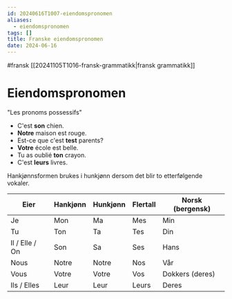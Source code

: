 ```yaml
---
id: 20240616T1007-eiendomspronomen
aliases:
  - eiendomspronomen
tags: []
title: Franske eiendomspronomen
date: 2024-06-16
---
```


#fransk [[20241105T1016-fransk-grammatikk|fransk grammatikk]]

# Eiendomspronomen

"Les pronoms possessifs"

- C'est **son** chien.
- **Notre** maison est rouge.
- Est-ce que c'est **test** parents?
- **Votre** école est belle.
- Tu as oublié **ton** crayon.
- C'est **leurs** livres.

Hankjønnsformen brukes i hunkjønn dersom det blir to etterfølgende vokaler.

| Eier           | Hankjønn | Hunkjønn | Flertall | Norsk (bergensk) |
| -------------- | -------- | -------- | -------- | ---------------- |
| Je             | Mon      | Ma       | Mes      | Min              |
| Tu             | Ton      | Ta       | Tes      | Din              |
| Il / Elle / On | Son      | Sa       | Ses      | Hans             |
| Nous           | Notre    | Notre    | Nos      | Vår              |
| Vous           | Votre    | Votre    | Vos      | Dokkers (deres)  |
| Ils / Elles    | Leur     | Leur     | Leurs    | Deres            |
